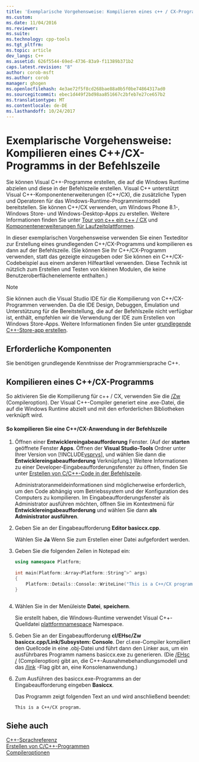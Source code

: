 ```yaml
---
title: 'Exemplarische Vorgehensweise: Kompilieren eines c++ / CX-Programms in der Befehlszeile | Microsoft Docs'
ms.custom: 
ms.date: 11/04/2016
ms.reviewer: 
ms.suite: 
ms.technology: cpp-tools
ms.tgt_pltfrm: 
ms.topic: article
dev_langs: C++
ms.assetid: 626f5544-69ed-4736-83a9-f11389b371b2
caps.latest.revision: "8"
author: corob-msft
ms.author: corob
manager: ghogen
ms.openlocfilehash: 4e3ae72f5f8cd268bae88a0b5f0be74864317ad0
ms.sourcegitcommit: ebec1d449f2bd98aa851667c2bfeb7e27ce657b2
ms.translationtype: MT
ms.contentlocale: de-DE
ms.lasthandoff: 10/24/2017
---
```

# <a name="walkthrough-compiling-a-ccx-program-on-the-command-line"></a>Exemplarische Vorgehensweise: Kompilieren eines C++/CX-Programms in der Befehlszeile
Sie können Visual C++-Programme erstellen, die auf die Windows Runtime abzielen und diese in der Befehlszeile erstellen. Visual C++ unterstützt Visual C++-Komponentenerweiterungen (C++/CX), die zusätzliche Typen und Operatoren für das Windows-Runtime-Programmiermodell bereitstellen. Sie können C++/CX verwenden, um Windows Phone 8.1-, Windows Store- und Windows-Desktop-Apps zu erstellen. Weitere Informationen finden Sie unter [Tour von c++ ein c++ / CX](http://msdn.microsoft.com/magazine/dn166929.aspx) und [Komponentenerweiterungen für Laufzeitplattformen](../windows/component-extensions-for-runtime-platforms.md).  
  
 In dieser exemplarischen Vorgehensweise verwenden Sie einen Texteditor zur Erstellung eines grundlegenden C++/CX-Programms und kompilieren es dann auf der Befehlszeile. (Sie können Sie Ihr C++/CX-Programm verwenden, statt das gezeigte einzugeben oder Sie können ein C++/CX-Codebeispiel aus einem anderen Hilfeartikel verwenden. Diese Technik ist nützlich zum Erstellen und Testen von kleinen Modulen, die keine Benutzeroberflächenelemente enthalten.)  
  
> [!NOTE]
>  Sie können auch die Visual Studio IDE für die Kompilierung von C++/CX-Programmen verwenden. Da die IDE Design, Debuggen, Emulation und Unterstützung für die Bereitstellung, die auf der Befehlszeile nicht verfügbar ist, enthält, empfehlen wir die Verwendung der IDE zum Erstellen von Windows Store-Apps. Weitere Informationen finden Sie unter [grundlegende C++-Store-app erstellen](http://msdn.microsoft.com/library/windows/apps/dn263168).  
  
## <a name="prerequisites"></a>Erforderliche Komponenten  
 Sie benötigen grundlegende Kenntnisse der Programmiersprache C++.  
  
## <a name="compiling-a-ccx-program"></a>Kompilieren eines C++/CX-Programms  
 So aktivieren Sie die Kompilierung für c++ / CX, verwenden Sie die [/Zw](../build/reference/zw-windows-runtime-compilation.md) (Compileroption). Der Visual C++-Compiler generiert eine .exe-Datei, die auf die Windows Runtime abzielt und mit den erforderlichen Bibliotheken verknüpft wird.  
  
#### <a name="to-compile-a-ccx-application-on-the-command-line"></a>So kompilieren Sie eine C++/CX-Anwendung in der Befehlszeile  
  
1.  Öffnen einer **Entwicklereingabeaufforderung** Fenster. (Auf der **starten** geöffnete Fenster **Apps**. Öffnen der **Visual Studio-Tools** Ordner unter Ihrer Version von [!INCLUDE[vsprvs](../assembler/masm/includes/vsprvs_md.md)], und wählen Sie dann die **Entwicklereingabeaufforderung** Verknüpfung.) Weitere Informationen zu einer Developer-Eingabeaufforderungsfenster zu öffnen, finden Sie unter [Erstellen von C/C++-Code in der Befehlszeile](../build/building-on-the-command-line.md).  
  
     Administratoranmeldeinformationen sind möglicherweise erforderlich, um den Code abhängig vom Betriebssystem und der Konfiguration des Computers zu kompilieren. Im Eingabeaufforderungsfenster als Administrator ausführen möchten, öffnen Sie im Kontextmenü für **Entwicklereingabeaufforderung** und wählen Sie dann **als Administrator ausführen**.  
  
2.  Geben Sie an der Eingabeaufforderung **Editor basiccx.cpp**.  
  
     Wählen Sie **Ja** Wenn Sie zum Erstellen einer Datei aufgefordert werden.  
  
3.  Geben Sie die folgenden Zeilen in Notepad ein:  
  
    ```cpp  
    using namespace Platform;  
  
    int main(Platform::Array<Platform::String^>^ args)  
    {  
        Platform::Details::Console::WriteLine("This is a C++/CX program.");  
    }  
  
    ```  
  
4.  Wählen Sie in der Menüleiste **Datei**, **speichern**.  
  
     Sie erstellt haben, die Windows-Runtime verwendet Visual C++-Quelldatei [plattformnamespace](../cppcx/platform-namespace-c-cx.md) Namespace.  
  
5.  Geben Sie an der Eingabeaufforderung **cl/EHsc/Zw basiccx.cpp/Link/Subsystem: Console**. Der cl.exe-Compiler kompiliert den Quellcode in eine .obj-Datei und führt dann den Linker aus, um ein ausführbares Programm namens basiccx.exe zu generieren. (Die [/EHsc /](../build/reference/eh-exception-handling-model.md) (Compileroption) gibt an, die C++-Ausnahmebehandlungsmodell und das [/link](../build/reference/link-pass-options-to-linker.md) -Flag gibt an, eine Konsolenanwendung.)  
  
6.  Zum Ausführen des basiccx.exe-Programms an der Eingabeaufforderung eingeben **Basiccx**.  
  
     Das Programm zeigt folgenden Text an und wird anschließend beendet:  
  
    ```Output  
    This is a C++/CX program.  
    ```  
  
## <a name="see-also"></a>Siehe auch  
 [C++-Sprachreferenz](../cpp/cpp-language-reference.md)   
 [Erstellen von C/C++-Programmen](../build/building-c-cpp-programs.md)   
 [Compileroptionen](../build/reference/compiler-options.md)